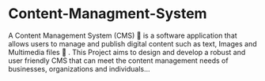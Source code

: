 


























# Content-Managment-System
A Content Management System (CMS)  :open_file_folder: is a software application that allows users to manage and publish digital content such as text,  Images and Multimedia files :email: . This Project aims to design and develop a robust and user friendly CMS that can meet the content management needs of businesses, organizations and individuals...
